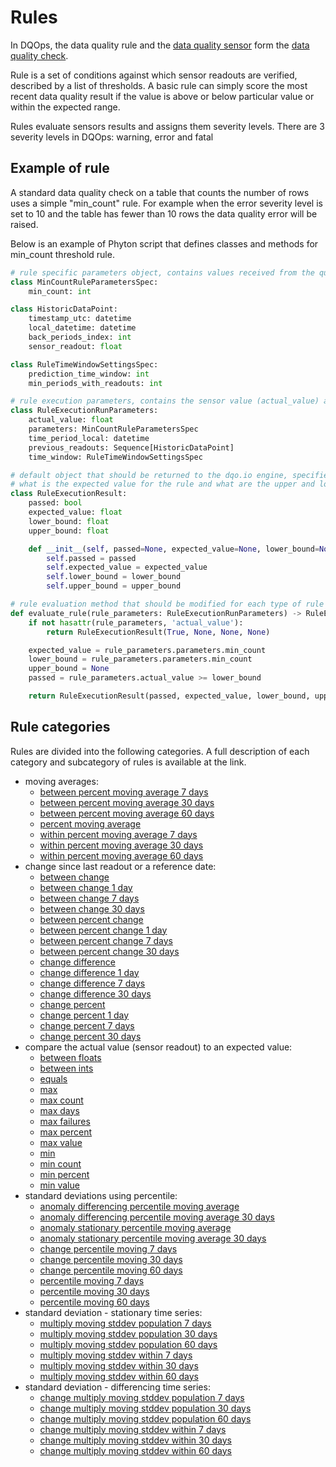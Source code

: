 # Rules

In DQOps, the data quality rule and the [data quality sensor](../sensors/sensors.md) form the [data quality check](../checks/index.md).

Rule is a set of conditions against which sensor readouts are verified, described by a list of thresholds.
A basic rule can simply score the most recent data quality result if the value is above or below particular value or
within the expected range. 

Rules evaluate sensors results and assigns them severity levels. There are 3 severity levels in DQOps: warning, error and
fatal


## Example of rule 

A standard data quality check on a table that counts the number of rows uses a simple "min_count" rule. For example when
the error severity level is set to 10 and the table has fewer than 10 rows the data quality error will be raised. 

Below is an example of Phyton script that defines classes and methods for min_count threshold rule.

``` py title="min_count.py"
# rule specific parameters object, contains values received from the quality check threshold configuration
class MinCountRuleParametersSpec:
    min_count: int

class HistoricDataPoint:
    timestamp_utc: datetime
    local_datetime: datetime
    back_periods_index: int
    sensor_readout: float

class RuleTimeWindowSettingsSpec:
    prediction_time_window: int
    min_periods_with_readouts: int

# rule execution parameters, contains the sensor value (actual_value) and the rule parameters
class RuleExecutionRunParameters:
    actual_value: float
    parameters: MinCountRuleParametersSpec
    time_period_local: datetime
    previous_readouts: Sequence[HistoricDataPoint]
    time_window: RuleTimeWindowSettingsSpec

# default object that should be returned to the dqo.io engine, specifies if the rule was passed or failed,
# what is the expected value for the rule and what are the upper and lower boundaries of accepted values (optional)
class RuleExecutionResult:
    passed: bool
    expected_value: float
    lower_bound: float
    upper_bound: float

    def __init__(self, passed=None, expected_value=None, lower_bound=None, upper_bound=None):
        self.passed = passed
        self.expected_value = expected_value
        self.lower_bound = lower_bound
        self.upper_bound = upper_bound

# rule evaluation method that should be modified for each type of rule
def evaluate_rule(rule_parameters: RuleExecutionRunParameters) -> RuleExecutionResult:
    if not hasattr(rule_parameters, 'actual_value'):
        return RuleExecutionResult(True, None, None, None)

    expected_value = rule_parameters.parameters.min_count
    lower_bound = rule_parameters.parameters.min_count
    upper_bound = None
    passed = rule_parameters.actual_value >= lower_bound

    return RuleExecutionResult(passed, expected_value, lower_bound, upper_bound)
```

## Rule categories

Rules are divided into the following categories. A full description of each category and subcategory of rules is 
available at the link.

- moving averages:
    - [between percent moving average 7 days](../../reference/rules/Averages.md#between-percent-moving-average-7-days)
    - [between percent moving average 30 days](../../reference/rules/Averages.md#between-percent-moving-average-30-days)
    - [between percent moving average 60 days](../../reference/rules/Averages.md#between-percent-moving-average-60-days)
    - [percent moving average](../../reference/rules/Averages.md#percent-moving-average)
    - [within percent moving average 7 days](../../reference/rules/Averages.md#within-percent-moving-average-7-days)
    - [within percent moving average 30 days](../../reference/rules/Averages.md#within-percent-moving-average-30-days)
    - [within percent moving average 60 days](../../reference/rules/Averages.md#within-percent-moving-average-60-days)
- change since last readout or a reference date:
    - [between change](../../reference/rules/Change.md#between-change)
    - [between change 1 day](../../reference/rules/Change.md#between-change-1-day)
    - [between change 7 days](../../reference/rules/Change.md#between-change-7-days)
    - [between change 30 days](../../reference/rules/Change.md#between-change-30-days)
    - [between percent change](../../reference/rules/Change.md#between-percent-change)
    - [between percent change 1 day](../../reference/rules/Change.md#between-percent-change-1-day)
    - [between percent change 7 days](../../reference/rules/Change.md#between-percent-change-7-days)
    - [between percent change 30 days](../../reference/rules/Change.md#between-percent-change-30-days)
    - [change difference](../../reference/rules/Change.md#change-difference)
    - [change difference 1 day](../../reference/rules/Change.md#change-difference-1-day)
    - [change difference 7 days](../../reference/rules/Change.md#change-difference-7-days)
    - [change difference 30 days](../../reference/rules/Change.md#change-difference-30-days)
    - [change percent](../../reference/rules/Change.md#change-percent)
    - [change percent 1 day](../../reference/rules/Change.md#change-percent-1-day)
    - [change percent 7 days](../../reference/rules/Change.md#change-percent-7-days)
    - [change percent 30 days](../../reference/rules/Change.md#change-percent-30-days)
- compare the actual value (sensor readout) to an expected value:
    - [between floats](../../reference/rules/Comparison.md#between-floats)
    - [between ints](../../reference/rules/Comparison.md#between-ints)
    - [equals](../../reference/rules/Comparison.md#equals)
    - [max](../../reference/rules/Comparison.md#max)
    - [max count](../../reference/rules/Comparison.md#max-count)
    - [max days](../../reference/rules/Comparison.md#max-days)
    - [max failures](../../reference/rules/Comparison.md#max-failures)
    - [max percent](../../reference/rules/Comparison.md#max-percent)
    - [max value](../../reference/rules/Comparison.md#max-value)
    - [min](../../reference/rules/Comparison.md#min)
    - [min count](../../reference/rules/Comparison.md#min-count)
    - [min percent](../../reference/rules/Comparison.md#min-percent)
    - [min value](../../reference/rules/Comparison.md#min-value)
- standard deviations using percentile:
    - [anomaly differencing percentile moving average](../../reference/rules/Percentile.md#anomaly-differencing-percentile-moving-average)
    - [anomaly differencing percentile moving average 30 days](../../reference/rules/Percentile.md#anomaly-differencing-percentile-moving-average-30-days)
    - [anomaly stationary percentile moving average](../../reference/rules/Percentile.md#anomaly-stationary-percentile-moving-average)
    - [anomaly stationary percentile moving average 30 days](../../reference/rules/Percentile.md#anomaly-stationary-percentile-moving-average-30-days)
    - [change percentile moving 7 days](../../reference/rules/Percentile.md#change-percentile-moving-7-days)
    - [change percentile moving 30 days](../../reference/rules/Percentile.md#change-percentile-moving-30-days)
    - [change percentile moving 60 days](../../reference/rules/Percentile.md#change-percentile-moving-60-days)
    - [percentile moving 7 days](../../reference/rules/Percentile.md#percentile-moving-7-days)
    - [percentile moving 30 days](../../reference/rules/Percentile.md#percentile-moving-30-days)
    - [percentile moving 60 days](../../reference/rules/Percentile.md#percentile-moving-60-days)
- standard deviation - stationary time series:
    - [multiply moving stddev population 7 days](../../reference/rules/Stdev.md#multiply-moving-stdev-7-days)
    - [multiply moving stddev population 30 days](../../reference/rules/Stdev.md#multiply-moving-stdev-30-days)
    - [multiply moving stddev population 60 days](../../reference/rules/Stdev.md#multiply-moving-stdev-60-days)
    - [multiply moving stddev within 7 days](../../reference/rules/Stdev.md#multiply-moving-stdev-within-7-days)
    - [multiply moving stddev within 30 days](../../reference/rules/Stdev.md#multiply-moving-stdev-within-30-days)
    - [multiply moving stddev within 60 days](../../reference/rules/Stdev.md#multiply-moving-stdev-within-60-days)
- standard deviation - differencing time series:
  - [change multiply moving stddev population 7 days](../../reference/rules/Stdev.md#change-multiply-moving-stdev-7-days)
  - [change multiply moving stddev population 30 days](../../reference/rules/Stdev.md#change-multiply-moving-stdev-30-days)
  - [change multiply moving stddev population 60 days](../../reference/rules/Stdev.md#change-multiply-moving-stdev-60-days)
  - [change multiply moving stddev within 7 days](../../reference/rules/Stdev.md#change-multiply-moving-stdev-within-7-days)
  - [change multiply moving stddev within 30 days](../../reference/rules/Stdev.md#change-multiply-moving-stdev-within-30-days)
  - [change multiply moving stddev within 60 days](../../reference/rules/Stdev.md#change-multiply-moving-stdev-within-60-days)
